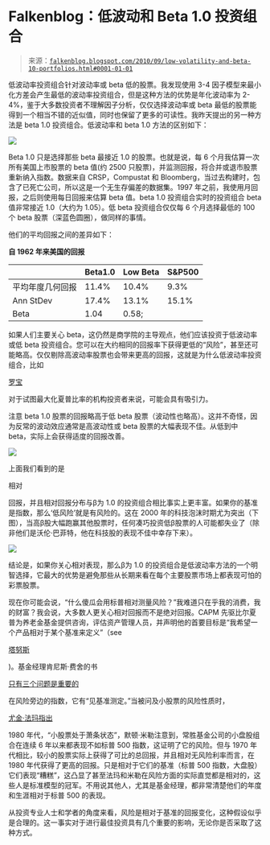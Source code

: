 <!--yml

类别：未分类

日期：2024-05-12 21:20:54

-->

# Falkenblog：低波动和 Beta 1.0 投资组合

> 来源：[`falkenblog.blogspot.com/2010/09/low-volatility-and-beta-10-portfolios.html#0001-01-01`](http://falkenblog.blogspot.com/2010/09/low-volatility-and-beta-10-portfolios.html#0001-01-01)

低波动率投资组合针对波动率或 beta 低的股票。我发现使用 3-4 因子模型来最小化方差会产生最低的波动率投资组合，但是这种方法的优势是年化波动率为 2-4%，鉴于大多数投资者不理解因子分析，仅仅选择波动率或 beta 最低的股票能得到一个相当不错的近似值，同时也保留了更多的可读性。我昨天提出的另一种方法是 beta 1.0 投资组合。低波动率和 beta 1.0 方法的区别如下：

![](https://blogger.googleusercontent.com/img/b/R29vZ2xl/AVvXsEj9MZ31hkVcDoDBKb0t5K_Mzx59xbqYjfsRIniJbFQ6XpxhZVCfjmLeE0sv-Enfzcz-vnovtBc79nAl9QprIIz7bIoyjjAVruEfZxBVaJfTwElREL_Bdm4hcOy6ifksd080Qjgwew/s1600/betadist.jpg)

Beta 1.0 只是选择那些 beta 最接近 1.0 的股票。也就是说，每 6 个月我估算一次所有美国上市股票的 beta 值(约 2500 只股票)，并监测回报，将合并或退市股票重新纳入指数。数据来自 CRSP，Compustat 和 Bloomberg，当过去构建时，包含了已死亡公司，所以这是一个无生存偏差的数据集。1997 年之前，我使用月回报，之后则使用每日回报来估算 beta 值。beta 1.0 投资组合实时的投资组合 beta 值非常接近 1.0（大约为 1.05）。低 beta 投资组合仅仅每 6 个月选择最低的 100 个 beta 股票（深蓝色圆圈），做同样的事情。

他们的平均回报之间的差异如下：

**自 1962 年来美国的回报**

|   | Beta1.0 | Low Beta | S&P500 |
| --- | --- | --- | --- |
| 平均年度几何回报 | 11.4% | 10.4% | 9.3% |
| Ann StDev | 17.4% | 13.1% | 15.1% |
| Beta | 1.04 | 0.58; |   |

如果人们主要关心 beta，这仍然是商学院的主导观点，他们应该投资于低波动率或低 beta 投资组合。您可以在大约相同的回报率下获得更低的“风险”，甚至还可能略高。仅仅剔除高波动率股票也会带来更高的回报，这就是为什么低波动率投资组合，比如

[罗宝](https://www.robeco.com/com/eng/institutional_investors/product_information.jsp?pdstchn=instcom&pfndid=2581&plang=english)

对于试图最大化夏普比率的机构投资者来说，可能会具有吸引力。

注意 beta 1.0 股票的回报略高于低 beta 股票（波动性也略高）。这并不奇怪，因为反常的波动效应通常是高波动性或 beta 股票的大幅表现不佳。从低到中 beta，实际上会获得适度的回报改善。

![](https://blogger.googleusercontent.com/img/b/R29vZ2xl/AVvXsEghusIjcL6LR7q0nT0rzUn83AnmQGxddAQt_tI8Rjf7zWt9hoseG3PxqMsoVrdaz5JyBGxEWloVXe4TUFj0X59FCUTLia5LyTMVu-u2wn5Jh41_nzXEk8_zAJ8lIpM30a2xPypfMQ/s1600/histret.jpg)

上面我们看到的是

相对

回报，并且相对回报分布与β为 1.0 的投资组合相比事实上更丰富。如果你的基准是指数，那么‘低风险’就是有风险的。这在 2000 年的科技泡沫时期尤为突出（下图），当高β股大幅跑赢其他股票时，任何凑巧投资低β股票的人可能都失业了（除非他们是沃伦·巴菲特，他在科技股的表现不佳中幸存下来）。

![](https://blogger.googleusercontent.com/img/b/R29vZ2xl/AVvXsEhJthqlMilBaLOELmMhDnpPpxytTYCxoHOiDhtKHrhpp11c60CPl5WeP48fLdQ8OohAo4n0qOjtckcOG5P3aF8UcqOxheXZncWu7lCSOxxqu3w7nG0DvUZ-6-H5gvwbDG4i2HgwKA/s1600/bubble.jpg)

结论是，如果你关心相对表现，那么β为 1.0 的投资组合是低波动率方法的一个明智选择，它最大的优势是避免那些从长期来看在每个主要股票市场上都表现可怕的彩票股票。

现在你可能会说，“什么傻瓜会用标普相对测量风险？”我难道只在乎我的消费，我的财富？我会说，大多数人更关心相对回报而不是绝对回报。CAPM 先驱比尔夏普为养老金基金提供咨询，评估资产管理人员，并声明他的首要目标是“我希望一个产品相对于某个基准来定义”（see

[塔努斯](http://www.amazon.com/Investment-Gurus-Wealth-Managers-Selection/dp/0132607204)

)。基金经理肯尼斯·费舍的书

[只有三个问题是重要的](http://www.onlythreequestions.com/)

在风险旁边的指数，它有“见基准测定。”当被问及小股票的风险性质时，

[尤金·法玛指出](http://www.dfaus.com/2009/05/an-interview-with-eugene-fama.html)

1980 年代，“小股票处于萧条状态”，默顿·米勒注意到，常胜基金公司的小盘股组合在连续 6 年以来都表现不如标普 500 指数，这证明了它的风险。但与 1970 年代相比，较小的股票实际上获得了可比的总回报，并且相对无风险利率而言，在 1980 年代获得了更高的回报。只是相对于它们的基准（标普 500 指数，大盘股）它们表现“糟糕”，这凸显了甚至法玛和米勒在风险方面的实际直觉都是相对的，这些人是标准模型的冠军。不用说其他人，尤其是基金经理，都非常清楚他们的年度和生涯相对于标普 500 的表现。

从投资专业人士和学者的角度来看，风险是相对于基准的回报变化，这种假设似乎是合理的。这一事实对于进行最佳投资具有几个重要的影响，无论你是否采取了这种方式。
